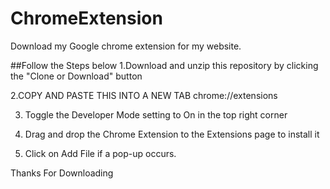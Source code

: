 # ChromeExtension
Download my Google chrome extension for my website.

##Follow the Steps below
1.Download and unzip this repository by clicking the "Clone or Download" button

2.COPY AND PASTE THIS INTO A NEW TAB
chrome://extensions

3. Toggle the Developer Mode setting to On in the top right corner

4. Drag and drop the Chrome Extension to the Extensions page to install it

5. Click on Add File if a pop-up occurs.

Thanks For Downloading
